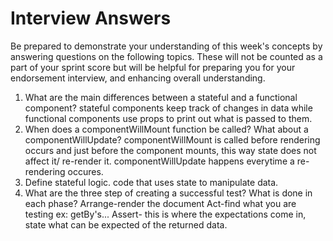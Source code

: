 # Interview Answers
Be prepared to demonstrate your understanding of this week's concepts by answering questions on the following topics. These will not be counted as a part of your sprint score but will be helpful for preparing you for your endorsement interview, and enhancing overall understanding.

1. What are the main differences between a stateful and a functional component?
stateful components keep track of changes in data while functional components use props to print out what is passed to them.
2. When does a componentWillMount function be called? What about a componentWillUpdate?
componentWillMount is called before rendering occurs and just before the component mounts, this way state does not affect it/ re-render it.
componentWillUpdate happens everytime a re-rendering occures.
3. Define stateful logic.
code that uses state to manipulate data.
4. What are the three step of creating a successful test? What is done in each phase?
Arrange-render the document
Act-find what you are testing ex: getBy's...
Assert- this is where the expectations come in, state what can be expected of the returned data.